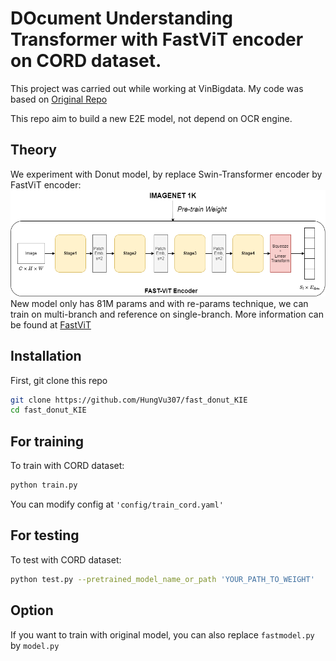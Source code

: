 # DOcument Understanding Transformer with FastViT encoder on CORD dataset.
This project was carried out while working at VinBigdata.
My code was based on [Original Repo](https://github.com/clovaai/donut/tree/master)

This repo aim to build a new E2E model, not depend on OCR engine. 
## Theory
We experiment with Donut model, by replace Swin-Transformer encoder by FastViT encoder:
![plot](image/1.png)
New model only has 81M params and with re-params technique, we can train on multi-branch and reference on single-branch. More information can be found at [FastViT](https://arxiv.org/abs/2303.14189)
## Installation
First, git clone this repo
``` bash
git clone https://github.com/HungVu307/fast_donut_KIE
cd fast_donut_KIE
```
## For training
To train with CORD dataset:
```bash
python train.py
```
You can modify config at ```'config/train_cord.yaml'```

## For testing
To test with CORD dataset:
```bash
python test.py --pretrained_model_name_or_path 'YOUR_PATH_TO_WEIGHT'
```
## Option
If you want to train with original model, you can also replace ```fastmodel.py``` by ```model.py```
